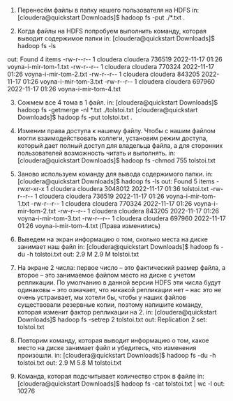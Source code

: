 
1) Перенесём файлы в папку нашего пользователя на HDFS
in:
[cloudera@quickstart Downloads]$ hadoop fs -put ./*.txt .


2) Когда файлы на HDFS попробуем выполнить команду, которая выводит содержимое папки
in:
[cloudera@quickstart Downloads]$ hadoop fs -ls

out:
Found 4 items
-rw-r--r--   1 cloudera cloudera     736519 2022-11-17 01:26 voyna-i-mir-tom-1.txt
-rw-r--r--   1 cloudera cloudera     770324 2022-11-17 01:26 voyna-i-mir-tom-2.txt
-rw-r--r--   1 cloudera cloudera     843205 2022-11-17 01:26 voyna-i-mir-tom-3.txt
-rw-r--r--   1 cloudera cloudera     697960 2022-11-17 01:26 voyna-i-mir-tom-4.txt


3) Сожмем все 4 тома в 1 файл.
in:
[cloudera@quickstart Downloads]$ hadoop fs -getmerge -nl *.txt ./tolstoi.txt
[cloudera@quickstart Downloads]$ hadoop fs -put tolstoi.txt .


4) Изменим права доступа к нашему файлу. Чтобы с нашим файлом могли взаимодействовать коллеги, установим режим доступа, который дает полный доступ для владельца файла, а для сторонних пользователей возможность читать и выполнять.
in:
[cloudera@quickstart Downloads]$ hadoop fs -chmod 755 tolstoi.txt


5) Заново используем команду для вывода содержимого папки.
in:
[cloudera@quickstart Downloads]$ hadoop fs -ls
out:
Found 5 items
-rwxr-xr-x   1 cloudera cloudera    3048012 2022-11-17 01:36 tolstoi.txt
-rw-r--r--   1 cloudera cloudera     736519 2022-11-17 01:26 voyna-i-mir-tom-1.txt
-rw-r--r--   1 cloudera cloudera     770324 2022-11-17 01:26 voyna-i-mir-tom-2.txt
-rw-r--r--   1 cloudera cloudera     843205 2022-11-17 01:26 voyna-i-mir-tom-3.txt
-rw-r--r--   1 cloudera cloudera     697960 2022-11-17 01:26 voyna-i-mir-tom-4.txt
(Права изменились)


6) Выведем на экран информацию о том, сколько места на диске занимает наш файл
in:
[cloudera@quickstart Downloads]$ hadoop fs -du -h tolstoi.txt
out:
2.9 M  2.9 M  tolstoi.txt


7) На экране 2 числа: первое число – это фактический размер файла, а второе – это занимаемое файлом место на диске с учетом репликации. По умолчанию в данной версии HDFS эти числа будут одинаковы – это означает, что никакой репликации нет – нас это не очень устраивает, мы хотели бы, чтобы у наших файлов существовали резервные копии, поэтому напишите команду, которая изменит фактор репликации на 2.
in:
[cloudera@quickstart Downloads]$ hadoop fs -setrep 2 tolstoi.txt
out:
Replication 2 set: tolstoi.txt


8) Повторим команду, которая выводит информацию о том, какое место на диске занимает файл и убедитесь, что изменения произошли.
in:
[cloudera@quickstart Downloads]$ hadoop fs -du -h tolstoi.txt
out:
2.9 M  5.8 M  tolstoi.txt


9) Команда, которая подсчитывает количество строк в файле
in:
[cloudera@quickstart Downloads]$ hadoop fs -cat tolstoi.txt | wc -l
out:
10276
